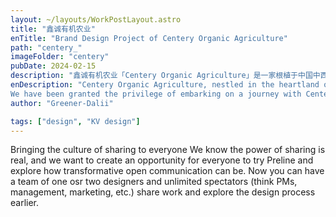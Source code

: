 ```yaml
---
layout: ~/layouts/WorkPostLayout.astro
title: "鑫诚有机农业"
enTitle: "Brand Design Project of Centery Organic Agriculture"
path: "centery_"
imageFolder: "centery"
pubDate: 2024-02-15
description: "鑫诚有机农业「Centery Organic Agriculture」是一家根植于中国中西部的有机农产品种植与销售的杰出企业。我们有幸受邀参与到鑫诚有机农业的品牌重塑之旅，这是一次将自然之美与品牌价值深度融合的创作挑战。"
enDescription: "Centery Organic Agriculture, nestled in the heartland of central and western China, stands as a beacon among enterprises dedicated to the cultivation and distribution of organic agricultural produce. 
We have been granted the privilege of embarking on a journey with Centery Organic Agriculture to revitalize their brand identity, an undertaking that poses an exhilarating creative challenge – harmoniously infusing the allure of nature with the essence of the brand's values."
author: "Greener-Dalii"

tags: ["design", "KV design"]
---
```


Bringing the culture of sharing to everyone
We know the power of sharing is real, and we want to create an opportunity for everyone to try Preline and explore how transformative open communication can be. Now you can have a team of one osr two designers and unlimited spectators (think PMs, management, marketing, etc.) share work and explore the design process earlier.